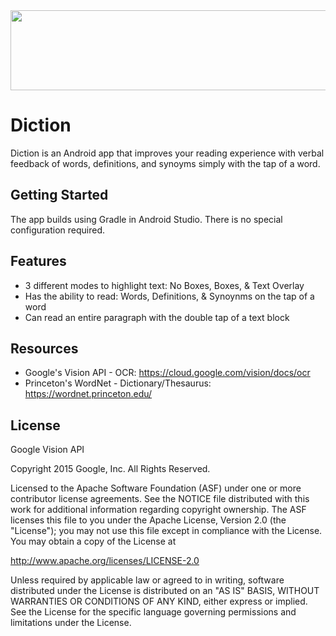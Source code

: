 <img src="https://github.com/justinqle/Diction/blob/master/branding/logo/DictionLogoBannerBlue512x128.png" width="512" height="128">

Diction
============
Diction is an Android app that improves your reading experience with verbal feedback of words, definitions, and synoyms simply with the tap of a word.

Getting Started
---------------
The app builds using Gradle in Android Studio.  There is no special
configuration required.

Features
---------------
- 3 different modes to highlight text: No Boxes, Boxes, & Text Overlay
- Has the ability to read: Words, Definitions, & Synoynms on the tap of a word
- Can read an entire paragraph with the double tap of a text block

Resources
-------
- Google's Vision API - OCR: https://cloud.google.com/vision/docs/ocr
- Princeton's WordNet - Dictionary/Thesaurus: https://wordnet.princeton.edu/

License
-------
Google Vision API

Copyright 2015 Google, Inc. All Rights Reserved.

Licensed to the Apache Software Foundation (ASF) under one or more contributor
license agreements.  See the NOTICE file distributed with this work for
additional information regarding copyright ownership.  The ASF licenses this
file to you under the Apache License, Version 2.0 (the "License"); you may not
use this file except in compliance with the License.  You may obtain a copy of
the License at

  http://www.apache.org/licenses/LICENSE-2.0

Unless required by applicable law or agreed to in writing, software
distributed under the License is distributed on an "AS IS" BASIS, WITHOUT
WARRANTIES OR CONDITIONS OF ANY KIND, either express or implied.  See the
License for the specific language governing permissions and limitations under
the License.
